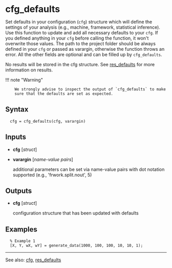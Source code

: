 <span style="font-size:2em;">__cfg_defaults__</span>

Set defaults in your configuration (`cfg`) structure which will define 
the settings of your analysis (e.g., machine, framework, statistical 
inference). Use this function to update and add all necessary defaults to 
your `cfg`. If you defined anything in your `cfg` before calling the 
function, it won't overwrite those values. The path to the project folder 
should be always defined in your `cfg` or passed as varargin, otherwise 
the function throws an error. All the other fields are optional and can 
be filled up by `cfg_defaults`.

No results will be stored in the cfg structure. See [res_defaults](../res_defaults) 
for more information on results.

!!! note "Warning"

        We strongly advise to inspect the output of `cfg_defaults` to make 
        sure that the defaults are set as expected.
    
##  Syntax
      cfg = cfg_defaults(cfg, varargin)
    
##  Inputs
*   **cfg** [*struct*]
    
*   **varargin** [*name-value pairs*]
    
    additional parameters can be set via name-value pairs with dot notation 
    supported (e.g., 'frwork.split.nout', 5)
    
##  Outputs
*   **cfg** [*struct*]
    
    configuration structure that has been updated with defaults
    
##  Examples
      % Example 1
      [X, Y, wX, wY] = generate_data(1000, 100, 100, 10, 10, 1);
    
---
See also: [cfg](../../cfg), [res_defaults](../res_defaults/)

